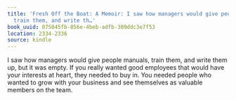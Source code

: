 ```yaml
---
title: 'Fresh Off the Boat: A Memoir: I saw how managers would give people manuals,
  train them, and write th…'
book_uuid: 075045fb-856e-4beb-adfb-309ddc3e7f53
location: 2334-2336
source: kindle
---
```


I saw how managers would give people manuals, train them, and write them up, but it was empty. If you really wanted good employees that would have your interests at heart, they needed to buy in. You needed people who wanted to grow with your business and see themselves as valuable members on the team.
